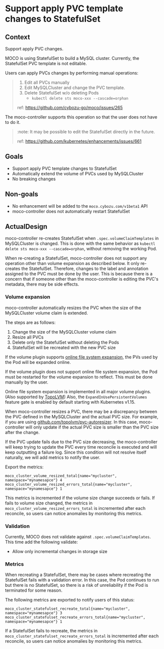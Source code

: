 # Support apply PVC template changes to StatefulSet

## Context

Support apply PVC changes.

MOCO is using StatefulSet to build a MySQL cluster.
Currently, the StatefulSet PVC template is not editable.

Users can apply PVCs changes by performing manual operations:

> 1. Edit all PVCs manually
> 2. Edit MySQLCluster and change the PVC template.
> 3. Delete StatefulSet w/o deleting Pods
>     - `kubectl delete sts moco-xxx --cascade=orphan`
>
> ref: https://github.com/cybozu-go/moco/issues/265

The moco-controller supports this operation so that the user does not have to do it.

> :note: It may be possible to edit the StatefulSet directly in the future.
> 
> ref: https://github.com/kubernetes/enhancements/issues/661

## Goals

* Support apply PVC template changes to StatefulSet
* Automatically extend the volume of PVCs used by MySQLCluster
* No breaking changes

## Non-goals

* No enhancement will be added to the `moco.cybozu.com/v1beta1` API
* moco-controller does not automatically restart StatefulSet

## ActualDesign

moco-controller re-creates StatefulSet when `.spec.volumeClaimTemplates` in MySQLCluster is changed.
This is done with the same behavior as `kubectl delete sts moco-xxx --cascade=orphan`, without removing the working Pod.

When re-creating a StatefulSet, moco-controller does not support any operation other than volume expansion as described below.
It only re-creates the StatefulSet.
Therefore, changes to the label and annotation assigned to the PVC must be done by the user.
This is because there is a concern that if someone other than the moco-controller is editing the PVC's metadata, there may be side effects.

### Volume expansion

moco-controller automatically resizes the PVC when the size of the MySQLCluster volume claim is extended.

The steps are as follows:

1. Change the size of the MySQLCluster volume claim
2. Resize all PVCs
3. Delete only the StatefulSet without deleting the Pods
4. StatefulSet will be recreated with the new PVC size

If the volume plugin supports [online file system expansion](https://kubernetes.io/blog/2018/07/12/resizing-persistent-volumes-using-kubernetes/#online-file-system-expansion),
the PVs used by the Pod will be expanded online.

If the volume plugin does not support online file system expansion,
the Pod must be restarted for the volume expansion to reflect.
This must be done manually by the user.

Online file system expansion is implemented in all major volume plugins. (Also supported by [TopoLVM](https://blog.kintone.io/entry/topolvm-release-0.4#Volume-expansion))
Also, the `ExpandInUsePersistentVolumes` feature gate is enabled by default starting with Kubernetes v1.15.

When moco-controller resizes a PVC, there may be a discrepancy between the PVC defined in the MySQLCluster and the actual PVC size.
For example, if you are using [github.com/topolvm/pvc-autoresizer](https://github.com/topolvm/pvc-autoresizer).
In this case, moco-controller will only update if the actual PVC size is smaller than the PVC size after the change.

If the PVC update fails due to the PVC size decreasing,
the moco-controller will keep trying to update the PVC every time reconcile is executed and will keep outputting a failure log.
Since this condition will not resolve itself naturally, we will add metrics to notify the user.

Export the metrics:

```text
moco_cluster_volume_resized_total{name="mycluster", namespace="mynamesapce"} 4
moco_cluster_volume_resized_errors_total{name="mycluster", namespace="mynamesapce"} 1
```

This metrics is incremented if the volume size change succeeds or fails.
If fails to volume size changed, the metrics in `moco_cluster_volume_resized_errors_total` is incremented after each reconcile,
so users can notice anomalies by monitoring this metrics.

### Validation

Currently, MOCO does not validate against `.spec.volumeClaimTemplates`.
This time add the following validate:

* Allow only incremental changes in storage size

### Metrics

When recreating a StatefulSet, there may be cases where recreating the StatefulSet fails with a validation error.
In this case, the Pod continues to run but there is no StatefulSet,
so there is a risk of unreliability if the Pod is terminated for some reason.

The following metrics are exported to notify users of this status:

```text
moco_cluster_statefulset_recreate_total{name="mycluster", namespace="mynamesapce"} 3
moco_cluster_statefulset_recreate_errors_total{name="mycluster", namespace="mynamesapce"} 1
```

If a StatefulSet fails to recreate, the metrics in `moco_cluster_statefulset_recreate_errors_total` is incremented after each reconcile,
so users can notice anomalies by monitoring this metrics.
